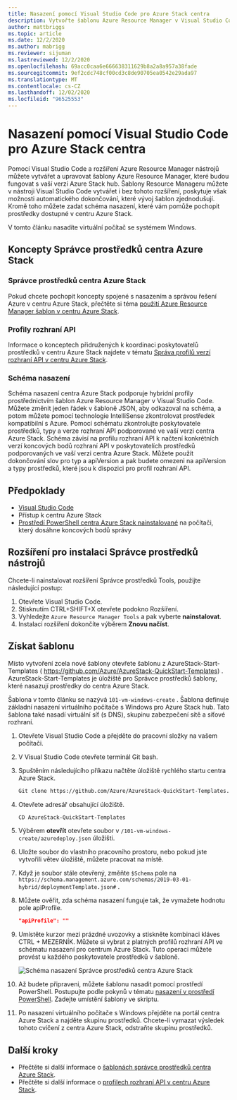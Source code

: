 ```yaml
---
title: Nasazení pomocí Visual Studio Code pro Azure Stack centra
description: Vytvořte šablonu Azure Resource Manager v Visual Studio Code a pomocí schématu nasazení Připravte šablonu kompatibilní s moji verzí centra Azure Stack.
author: mattbriggs
ms.topic: article
ms.date: 12/2/2020
ms.author: mabrigg
ms.reviewer: sijuman
ms.lastreviewed: 12/2/2020
ms.openlocfilehash: 69acc0caa6e666638311629b8a2a8a957a38fade
ms.sourcegitcommit: 9ef2cdc748cf00cd3c8de90705ea0542e29ada97
ms.translationtype: MT
ms.contentlocale: cs-CZ
ms.lasthandoff: 12/02/2020
ms.locfileid: "96525553"
---
```

# <a name="deploy-with-visual-studio-code-to-azure-stack-hub"></a>Nasazení pomocí Visual Studio Code pro Azure Stack centra

Pomocí Visual Studio Code a rozšíření Azure Resource Manager nástrojů můžete vytvářet a upravovat šablony Azure Resource Manager, které budou fungovat s vaší verzí Azure Stack hub. Šablony Resource Manageru můžete v nástroji Visual Studio Code vytvářet i bez tohoto rozšíření, poskytuje však možnosti automatického dokončování, které vývoj šablon zjednodušují. Kromě toho můžete zadat schéma nasazení, které vám pomůže pochopit prostředky dostupné v centru Azure Stack.

V tomto článku nasadíte virtuální počítač se systémem Windows.

## <a name="concepts-for-azure-stack-hub-resource-manager"></a>Koncepty Správce prostředků centra Azure Stack

### <a name="azure-stack-hub-resource-manager"></a>Správce prostředků centra Azure Stack

Pokud chcete pochopit koncepty spojené s nasazením a správou řešení Azure v centru Azure Stack, přečtěte si téma [použití Azure Resource Manager šablon v centru Azure Stack](azure-stack-arm-templates.md).

### <a name="api-profiles"></a>Profily rozhraní API
Informace o konceptech přidružených k koordinaci poskytovatelů prostředků v centru Azure Stack najdete v tématu [Správa profilů verzí rozhraní API v centru Azure Stack](azure-stack-version-profiles.md).

### <a name="the-deployment-schema"></a>Schéma nasazení

Schéma nasazení centra Azure Stack podporuje hybridní profily prostřednictvím šablon Azure Resource Manager v Visual Studio Code. Můžete změnit jeden řádek v šabloně JSON, aby odkazoval na schéma, a potom můžete pomocí technologie IntelliSense zkontrolovat prostředek kompatibilní s Azure. Pomocí schématu zkontrolujte poskytovatele prostředků, typy a verze rozhraní API podporované ve vaší verzi centra Azure Stack. Schéma závisí na profilu rozhraní API k načtení konkrétních verzí koncových bodů rozhraní API v poskytovatelích prostředků podporovaných ve vaší verzi centra Azure Stack. Můžete použít dokončování slov pro typ a apiVersion a pak budete omezeni na apiVersion a typy prostředků, které jsou k dispozici pro profil rozhraní API.

## <a name="prerequisites"></a>Předpoklady

- [Visual Studio Code](https://code.visualstudio.com/)
- Přístup k centru Azure Stack
- [Prostředí PowerShell centra Azure Stack nainstalované](../operator/powershell-install-az-module.md?toc=https%3A%2F%2Fdocs.microsoft.com%2Fen-us%2Fazure-stack%2Fuser%2FTOC.json&bc=https%3A%2F%2Fdocs.microsoft.com%2Fen-us%2Fazure-stack%2Fbreadcrumb%2Ftoc.json) na počítači, který dosáhne koncových bodů správy

## <a name="install-resource-manager-tools-extension"></a>Rozšíření pro instalaci Správce prostředků nástrojů

Chcete-li nainstalovat rozšíření Správce prostředků Tools, použijte následující postup:

1. Otevřete Visual Studio Code.
2. Stisknutím CTRL+SHIFT+X otevřete podokno Rozšíření.
3. Vyhledejte `Azure Resource Manager Tools` a pak vyberte **nainstalovat**.
4. Instalaci rozšíření dokončíte výběrem **Znovu načíst**.

## <a name="get-a-template"></a>Získat šablonu

Místo vytvoření zcela nové šablony otevřete šablonu z AzureStack-Start-Templates ( https://github.com/Azure/AzureStack-QuickStart-Templates) . AzureStack-Start-Templates je úložiště pro Správce prostředků šablony, které nasazují prostředky do centra Azure Stack. 

Šablona v tomto článku se nazývá `101-vm-windows-create` . Šablona definuje základní nasazení virtuálního počítače s Windows pro Azure Stack hub.  Tato šablona také nasadí virtuální síť (s DNS), skupinu zabezpečení sítě a síťové rozhraní.

1. Otevřete Visual Studio Code a přejděte do pracovní složky na vašem počítači.
2. V Visual Studio Code otevřete terminál Git bash.
3. Spuštěním následujícího příkazu načtěte úložiště rychlého startu centra Azure Stack.
    ```bash  
    Git clone https://github.com/Azure/AzureStack-QuickStart-Templates.git
    ```
4. Otevřete adresář obsahující úložiště.
    ```bash  
    CD AzureStack-QuickStart-Templates
    ```
5. Výběrem **otevřít** otevřete soubor v `/101-vm-windows-create/azuredeploy.json` úložišti.
6. Uložte soubor do vlastního pracovního prostoru, nebo pokud jste vytvořili větev úložiště, můžete pracovat na místě.
7. Když je soubor stále otevřený, změňte `$Schema` pole na `https://schema.management.azure.com/schemas/2019-03-01-hybrid/deploymentTemplate.json#` .
8. Můžete ověřit, zda schéma nasazení funguje tak, že vymažete hodnotu pole apiProfile.
    ```JSON  
    "apiProfile": ""
    ```
9. Umístěte kurzor mezi prázdné uvozovky a stiskněte kombinaci kláves CTRL + MEZERNÍK. Můžete si vybrat z platných profilů rozhraní API ve schématu nasazení pro centrum Azure Stack. Tuto operaci můžete provést u každého poskytovatele prostředků v šabloně.

    ![Schéma nasazení Správce prostředků centra Azure Stack](./media/azure-stack-resource-manager-deploy-template-vscode/azure-stack-resource-manager-vscode-schema.png)

10. Až budete připraveni, můžete šablonu nasadit pomocí prostředí PowerShell. Postupujte podle pokynů v tématu [nasazení v prostředí PowerShell](azure-stack-deploy-template-powershell.md). Zadejte umístění šablony ve skriptu.
11. Po nasazení virtuálního počítače s Windows přejděte na portál centra Azure Stack a najděte skupinu prostředků. Chcete-li vymazat výsledek tohoto cvičení z centra Azure Stack, odstraňte skupinu prostředků.

## <a name="next-steps"></a>Další kroky

- Přečtěte si další informace o [šablonách správce prostředků centra Azure Stack](azure-stack-arm-templates.md).  
- Přečtěte si další informace o [profilech rozhraní API v centru Azure Stack](azure-stack-version-profiles.md).
